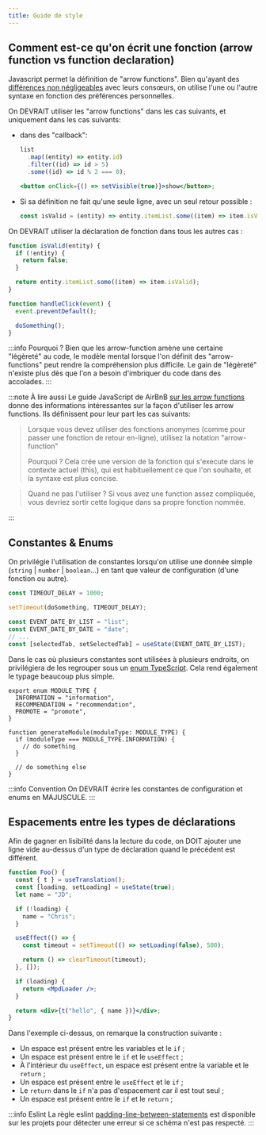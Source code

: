 ```yaml
---
title: Guide de style
---
```


## Comment est-ce qu'on écrit une fonction (arrow function vs function declaration)

Javascript permet la définition de "arrow functions". Bien qu'ayant des [différences non négligeables](https://developer.mozilla.org/en-US/docs/Web/JavaScript/Reference/Functions/Arrow_functions) avec leurs consœurs, on utilise l'une ou l'autre syntaxe en fonction des préférences personnelles.

On DEVRAIT utiliser les "arrow functions" dans les cas suivants, et uniquement dans les cas suivants:

- dans des "callback":

  ```jsx
  list
    .map((entity) => entity.id)
    .filter((id) => id > 5)
    .some((id) => id % 2 === 0);

  <button onClick={() => setVisible(true)}>show</button>;
  ```

- Si sa définition ne fait qu'une seule ligne, avec un seul retour possible :
  ```js
  const isValid = (entity) => entity.itemList.some((item) => item.isValid);
  ```

On DEVRAIT utiliser la déclaration de fonction dans tous les autres cas :

```js
function isValid(entity) {
  if (!entity) {
    return false;
  }

  return entity.itemList.some((item) => item.isValid);
}

function handleClick(event) {
  event.preventDefault();

  doSomething();
}
```

:::info Pourquoi ?
Bien que les arrow-function amène une certaine "légèreté" au code, le modèle mental lorsque l'on définit des "arrow-functions" peut rendre la compréhension plus difficile.
Le gain de "légèreté" n'existe plus dès que l'on a besoin d'imbriquer du code dans des accolades.
:::

:::note À lire aussi
Le guide JavaScript de AirBnB [sur les arrow functions](https://github.com/airbnb/javascript#arrow-functions) donne des informations intéressantes sur la façon d'utiliser les arrow functions. Ils définissent pour leur part les cas suivants:

> Lorsque vous devez utiliser des fonctions anonymes (comme pour passer une fonction de retour en-ligne), utilisez la notation "arrow-function"
>
> Pourquoi ? Cela crée une version de la fonction qui s'execute dans le contexte actuel (this), qui est habituellement ce que l'on souhaite, et la syntaxe est plus concise.

> Quand ne pas l'utiliser ? Si vous avez une function assez compliquée, vous devriez sortir cette logique dans sa propre fonction nommée.

:::

## Constantes & Enums

On privilégie l'utilisation de constantes lorsqu'on utilise une donnée simple (`string` | `number` | `boolean`...) en tant que valeur de configuration (d'une fonction ou autre).

```jsx
const TIMEOUT_DELAY = 1000;

setTimeout(doSomething, TIMEOUT_DELAY);
```

```jsx
const EVENT_DATE_BY_LIST = "list";
const EVENT_DATE_BY_DATE = "date";
// ...
const [selectedTab, setSelectedTab] = useState(EVENT_DATE_BY_LIST);
```

Dans le cas où plusieurs constantes sont utilisées à plusieurs endroits, on privilégiera de les regrouper sous un [enum TypeScript](https://www.typescriptlang.org/docs/handbook/enums.html). Cela rend également le typage beaucoup plus simple.

```tsx
export enum MODULE_TYPE {
  INFORMATION = "information",
  RECOMMENDATION = "recommendation",
  PROMOTE = "promote",
}

function generateModule(moduleType: MODULE_TYPE) {
  if (moduleType === MODULE_TYPE.INFORMATION) {
    // do something
  }

  // do something else
}
```

:::info Convention
On DEVRAIT écrire les constantes de configuration et enums en MAJUSCULE.
:::

## Espacements entre les types de déclarations

Afin de gagner en lisibilité dans la lecture du code, on DOIT ajouter une ligne vide au-dessus d'un type de déclaration quand le précédent est différent.

```jsx
function Foo() {
  const { t } = useTranslation();
  const [loading, setLoading] = useState(true);
  let name = "JD";

  if (!loading) {
    name = "Chris";
  }

  useEffect(() => {
    const timeout = setTimeout(() => setLoading(false), 500);

    return () => clearTimeout(timeout);
  }, []);

  if (loading) {
    return <MpdLoader />;
  }

  return <div>{t("hello", { name })}</div>;
}
```

Dans l'exemple ci-dessus, on remarque la construction suivante :

- Un espace est présent entre les variables et le `if` ;
- Un espace est présent entre le `if` et le `useEffect` ;
- À l'intérieur du `useEffect`, un espace est présent entre la variable et le `return` ;
- Un espace est présent entre le `useEffect` et le `if` ;
- Le `return` dans le `if` n'a pas d'espacement car il est tout seul ;
- Un espace est présent entre le `if` et le `return` ;

:::info Eslint
La règle eslint [padding-line-between-statements](https://eslint.org/docs/latest/rules/padding-line-between-statements) est disponible sur les projets pour détecter une erreur si ce schéma n'est pas respecté.
:::
